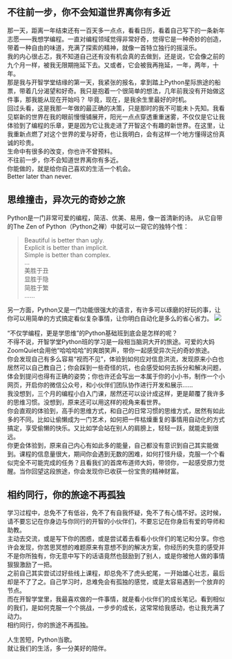 ## 不往前一步，你不会知道世界离你有多近
那一天，距离一年结束还有一百天多一点点，看看日历，看着自己写下的一条新年志愿——我想学编程。一直对编程领域觉得非常好奇，觉得它是一种奇妙的创造，带着一种自由的味道，充满了探索的精神，就像一首特立独行的摇滚乐。  
我的内心很忐忑，我不知道自己还有没有机会真的去做到，还是说，它会像之前的九个月一样，被我无限期拖延下去。又或者，它会被我再拖延，一年，两年，十年。  
那是我与开智学堂结缘的第一天，我紧张的报名，拿到踏上Python星际旅途的船票，带着几分渴望和好奇。我只是抱着一个很简单的想法，几年前我没有开始做这件事，那我能从现在开始吗？ 毕竟，现在，是我余生里最好的时机。  
回过头看，这是我那一年做的最正确的决策，只是那时的我不可能未卜先知。我看见崭新的世界在我的眼前慢慢铺展开，阳光一点点穿透重重迷雾，不仅仅是它让我体验到了编程的乐章，更是因为它让我走进了开智这个有趣的新世界。在这里，让我重新点燃了对这个世界的爱与好奇，也让我明白，会有这样一个地方懂得这份真诚的珍贵。  
生命中有很多的改变，你也许不曾预料。  
不往前一步，你不会知道世界离你有多近。  
你能做的，就是给你自己喜欢的生活一个机会。  
Better later than never.  

## 思维撞击，异次元的奇妙之旅
Python是一门非常可爱的编程，简洁、优美、易用，像一首清新的诗。
从它自带的The Zen of Python（Python之禅）中就可以一窥它的独特个性：

> Beautiful is better than ugly.  
> Explicit is better than implicit.  
> Simple is better than complex.  
> ...  
> 美胜于丑  
> 显胜于隐  
> 简胜于繁  
> ……

另一方面，Python又是一门功能很强大的语言，有许多可以琢磨的好玩的事，让你可以用简单的方式搞定看似复杂事情，让你明白自动化是多么的省心省力。
![](http://7xsjcm.com1.z0.glb.clouddn.com/public/16-11-29/85717557.jpg)

“不仅学编程，更是学思维”的Python基础班到底会是怎样的呢？  
不得不说，开智学堂Python班的学习是一段相当脑洞大开的旅途。可爱的大妈ZoomQuiet会用他“哈哈哈哈”的爽朗笑声，带你一起感受异次元的奇妙旅途。  
你会发现自己有多么容易“视而不见”，体验到如何应对信息洪流，发现原来小白也居然可以自己教自己；你会踩到一些奇怪的坑，也会感受如何去拆分和解决问题，体会到提问也得有正确的姿势；你也许还会写出一本属于你的小小书，制作一个小网页，开启你的微信公众号，和小伙伴们团队协作进行开发和展示……  
我没想到，三个月的编程小白入门课，居然还可以设计成这样，更是颠覆了我许多的思维习惯。没想到，原来还可以用这样的视角来看世界。  
你会直观的体验到，高手的思维方式，和自己的日常习惯的思维方式，居然有如此多的不同。比如让偷懒成为一门艺术，如何把一件枯燥重复的事情用自动化的方式搞定，享受偷懒的快乐。又比如学会站在别人的肩膀上，轻轻一跃，就能走到很远。  
你更会体验到，原来自己内心有如此多的能量，自己都没有意识到自己其实能做到。课程的信息量很大，期间你会遇到无数的困难，如何打怪升级，克服一个个看似完全不可能完成的任务？且看我们的首席布道师大妈，带领你，一起感受原力觉醒。当你回望这段旅途，你会发现你已收获一份宝贵的精神财富。

## 相约同行，你的旅途不再孤独
学习过程中，总免不了有低谷，免不了有自我怀疑，免不了有心情不好。这时候，请不要忘记在你身边与你同行的开智的小伙伴们，不要忘记在你身后有爱的导师和助教。  
主动去交流，或是写下你的困惑，或是尝试着去看看小伙伴们的笔记和分享。你也许会发现，你苦思冥想的难题原来有意想不到的解决方案，你经历的失意的感受并不是你所独有，你无意中写下的话语竟然也鼓励到了别人，或是你被他人做的事情狠狠激励了一把。  
之前自己其实尝试过好些线上课程，却总免不了虎头蛇尾，一开始雄心壮志，最后却是不了了之。自己学习时，总难免会有孤独的感觉，或是太容易遇到一个放弃的节点。  
而在开智学堂里，我最喜欢做的一件事情，就是看小伙伴们的成长笔记。看到相似的我们，是如何克服一个个挑战，一步步的成长，这常常给我感动，也让我充满了动力。  
相约同行，你的旅途不再孤独。  

人生苦短，Python当歌。  
就让我们的生活，多一分美好的陪伴。
